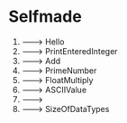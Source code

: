 # Selfmade

1. ---> Hello
2. ---> PrintEnteredInteger
3. ---> Add
4. ---> PrimeNumber
5. ---> FloatMultiply
6. ---> ASCIIValue
7. --->
8. ---> SizeOfDataTypes
